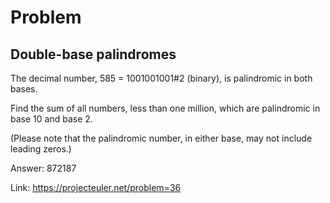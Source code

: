 Problem
===

Double-base palindromes
---

The decimal number, 585 = 1001001001#2 (binary), is palindromic in both bases.

Find the sum of all numbers, less than one million, which are palindromic in base 10 and base 2.

(Please note that the palindromic number, in either base, may not include leading zeros.)


Answer: 872187

Link: https://projecteuler.net/problem=36